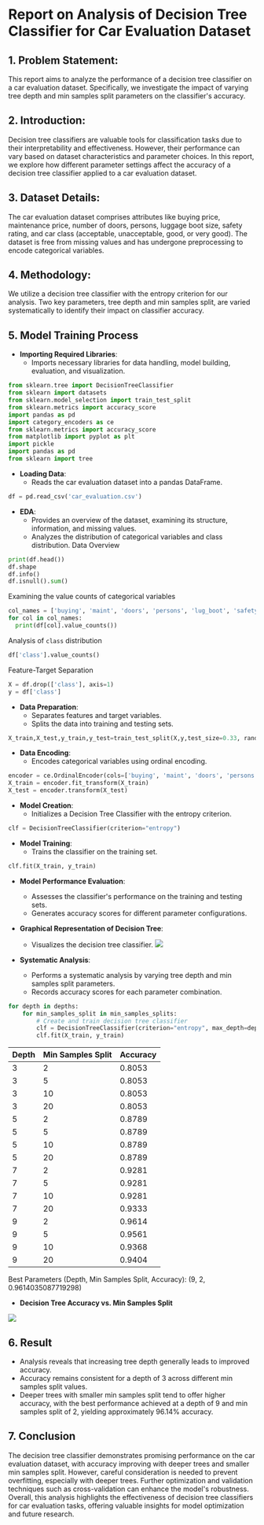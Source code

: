 # Report on Analysis of Decision Tree Classifier for Car Evaluation Dataset

## 1. Problem Statement:
This report aims to analyze the performance of a decision tree classifier on a car evaluation dataset. Specifically, we investigate the impact of varying tree depth and min samples split parameters on the classifier's accuracy.

## 2. Introduction:
Decision tree classifiers are valuable tools for classification tasks due to their interpretability and effectiveness. However, their performance can vary based on dataset characteristics and parameter choices. In this report, we explore how different parameter settings affect the accuracy of a decision tree classifier applied to a car evaluation dataset.

## 3. Dataset Details:
The car evaluation dataset comprises attributes like buying price, maintenance price, number of doors, persons, luggage boot size, safety rating, and car class (acceptable, unacceptable, good, or very good). The dataset is free from missing values and has undergone preprocessing to encode categorical variables.

## 4. Methodology:
We utilize a decision tree classifier with the entropy criterion for our analysis. Two key parameters, tree depth and min samples split, are varied systematically to identify their impact on classifier accuracy.

## 5. Model Training Process

- **Importing Required Libraries**:
  - Imports necessary libraries for data handling, model building, evaluation, and visualization.
```python
from sklearn.tree import DecisionTreeClassifier
from sklearn import datasets
from sklearn.model_selection import train_test_split
from sklearn.metrics import accuracy_score
import pandas as pd
import category_encoders as ce
from sklearn.metrics import accuracy_score
from matplotlib import pyplot as plt
import pickle
import pandas as pd
from sklearn import tree
```

- **Loading Data**:
  - Reads the car evaluation dataset into a pandas DataFrame.
```python
df = pd.read_csv('car_evaluation.csv')
```

- **EDA**:
  - Provides an overview of the dataset, examining its structure, information, and missing values.
  - Analyzes the distribution of categorical variables and class distribution.
Data Overview

```python
print(df.head())
df.shape
df.info()
df.isnull().sum()
```
Examining the value counts of categorical variables

```python
col_names = ['buying', 'maint', 'doors', 'persons', 'lug_boot', 'safety', 'class']
for col in col_names:
  print(df[col].value_counts())
```

Analysis of `class` distribution

```python
df['class'].value_counts()
```
Feature-Target Separation

```python
X = df.drop(['class'], axis=1)
y = df['class']
```


- **Data Preparation**:
  - Separates features and target variables.
  - Splits the data into training and testing sets.
```python
X_train,X_test,y_train,y_test=train_test_split(X,y,test_size=0.33, random_state=42)
```

- **Data Encoding**:
  - Encodes categorical variables using ordinal encoding.
```python
encoder = ce.OrdinalEncoder(cols=['buying', 'maint', 'doors', 'persons', 'lug_boot', 'safety'])
X_train = encoder.fit_transform(X_train)
X_test = encoder.transform(X_test)
```

- **Model Creation**:
  - Initializes a Decision Tree Classifier with the entropy criterion.
```python
clf = DecisionTreeClassifier(criterion="entropy")
```

- **Model Training**:
  - Trains the classifier on the training set.
```python
clf.fit(X_train, y_train)
```

- **Model Performance Evaluation**:
  - Assesses the classifier's performance on the training and testing sets.
  - Generates accuracy scores for different parameter configurations.

- **Graphical Representation of Decision Tree**:
  - Visualizes the decision tree classifier.
![](https://github.com/jobinjoy12/Linear-Regression-and-decision-tree/blob/main/images/Screenshot%202024-03-16%20214929.png?raw=true)

- **Systematic Analysis**:
  - Performs a systematic analysis by varying tree depth and min samples split parameters.
  - Records accuracy scores for each parameter combination.
```python
for depth in depths:
    for min_samples_split in min_samples_splits:
        # Create and train decision tree classifier
        clf = DecisionTreeClassifier(criterion="entropy", max_depth=depth, min_samples_split=min_samples_split, random_state=42)
        clf.fit(X_train, y_train)
```
| Depth | Min Samples Split | Accuracy |
|-------|-------------------|----------|
|   3   |         2         |  0.8053  |
|   3   |         5         |  0.8053  |
|   3   |         10        |  0.8053  |
|   3   |         20        |  0.8053  |
|   5   |         2         |  0.8789  |
|   5   |         5         |  0.8789  |
|   5   |         10        |  0.8789  |
|   5   |         20        |  0.8789  |
|   7   |         2         |  0.9281  |
|   7   |         5         |  0.9281  |
|   7   |         10        |  0.9281  |
|   7   |         20        |  0.9333  |
|   9   |         2         |  0.9614  |
|   9   |         5         |  0.9561  |
|   9   |         10        |  0.9368  |
|   9   |         20        |  0.9404  |

Best Parameters (Depth, Min Samples Split, Accuracy): (9, 2, 0.9614035087719298)

- **Decision Tree Accuracy vs. Min Samples Split**

![](https://github.com/jobinjoy12/Linear-Regression-and-decision-tree/blob/main/images/Screenshot%202024-03-16%20214537.png?raw=true)

## 6. Result

- Analysis reveals that increasing tree depth generally leads to improved accuracy.
- Accuracy remains consistent for a depth of 3 across different min samples split values.
- Deeper trees with smaller min samples split tend to offer higher accuracy, with the best performance achieved at a depth of 9 and min samples split of 2, yielding approximately 96.14% accuracy.

## 7. Conclusion

The decision tree classifier demonstrates promising performance on the car evaluation dataset, with accuracy improving with deeper trees and smaller min samples split. However, careful consideration is needed to prevent overfitting, especially with deeper trees. Further optimization and validation techniques such as cross-validation can enhance the model's robustness. Overall, this analysis highlights the effectiveness of decision tree classifiers for car evaluation tasks, offering valuable insights for model optimization and future research.
